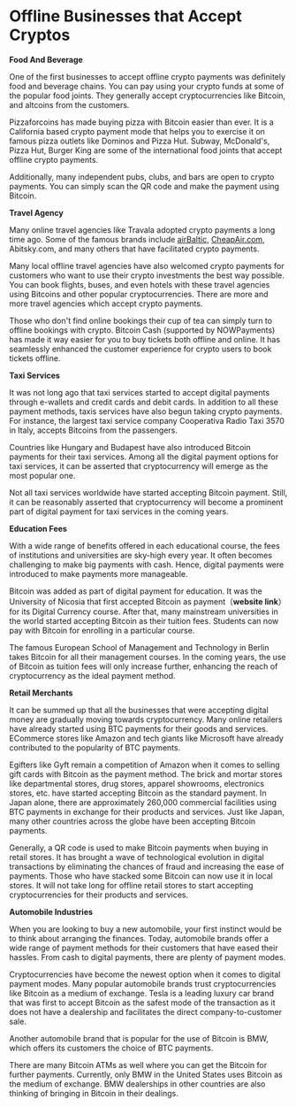 # Offline Businesses that Accept Cryptos

**Food And Beverage**

One of the first businesses to accept offline crypto payments was definitely food and beverage chains. You can pay using your crypto funds at some of the popular food joints. They generally accept cryptocurrencies like Bitcoin, and altcoins from the customers.

Pizzaforcoins has made buying pizza with Bitcoin easier than ever. It is a California based crypto payment mode that helps you to exercise it on famous pizza outlets like Dominos and Pizza Hut. Subway, McDonald's, Pizza Hut, Burger King are some of the international food joints that accept offline crypto payments.

Additionally, many independent pubs, clubs, and bars are open to crypto payments. You can simply scan the QR code and make the payment using Bitcoin.

**Travel Agency**

Many online travel agencies like Travala adopted crypto payments a long time ago. Some of the famous brands include [airBaltic](hhttps://www.airbaltic.com/en-LV/index), [CheapAir.com](https://www.cheapair.com), Abitsky.com, and many others that have facilitated crypto payments.

Many local offline travel agencies have also welcomed crypto payments for customers who want to use their crypto investments the best way possible. You can book flights, buses, and even hotels with these travel agencies using Bitcoins and other popular cryptocurrencies. There are more and more travel agencies which accept crypto payments.

Those who don't find online bookings their cup of tea can simply turn to offline bookings with crypto. Bitcoin Cash (supported by NOWPayments) has made it way easier for you to buy tickets both offline and online. It has seamlessly enhanced the customer experience for crypto users to book tickets offline.

**Taxi Services**

It was not long ago that taxi services started to accept digital payments through e-wallets and credit cards and debit cards. In addition to all these payment methods, taxis services have also begun taking crypto payments. For instance, the largest taxi service company Cooperativa Radio Taxi 3570 in Italy, accepts Bitcoins from the passengers.

Countries like Hungary and Budapest have also introduced Bitcoin payments for their taxi services. Among all the digital payment options for taxi services, it can be asserted that cryptocurrency will emerge as the most popular one.

Not all taxi services worldwide have started accepting Bitcoin payment. Still, it can be reasonably asserted that cryptocurrency will become a prominent part of digital payment for taxi services in the coming years.

**Education Fees**

With a wide range of benefits offered in each educational course, the fees of institutions and universities are sky-high every year. It often becomes challenging to make big payments with cash. Hence, digital payments were introduced to make payments more manageable.

Bitcoin was added as part of digital payment for education. It was the University of Nicosia that first accepted Bitcoin as payment（**website link**） for its Digital Currency course. After that, many mainstream universities in the world started accepting Bitcoin as their tuition fees. Students can now pay with Bitcoin for enrolling in a particular course.

The famous European School of Management and Technology in Berlin takes Bitcoin for all their management courses. In the coming years, the use of Bitcoin as tuition fees will only increase further, enhancing the reach of cryptocurrency as the ideal payment method.

**Retail Merchants**

It can be summed up that all the businesses that were accepting digital money are gradually moving towards cryptocurrency. Many online retailers have already started using BTC payments for their goods and services. ECommerce stores like Amazon and tech giants like Microsoft have already contributed to the popularity of BTC payments.

Egifters like Gyft remain a competition of Amazon when it comes to selling gift cards with Bitcoin as the payment method. The brick and mortar stores like departmental stores, drug stores, apparel showrooms, electronics stores, etc. have started accepting Bitcoin as the standard payment. In Japan alone, there are approximately 260,000 commercial facilities using BTC payments in exchange for their products and services. Just like Japan, many other countries across the globe have been accepting Bitcoin payments.

Generally, a QR code is used to make Bitcoin payments when buying in retail stores. It has brought a wave of technological evolution in digital transactions by eliminating the chances of fraud and increasing the ease of payments. Those who have stacked some Bitcoin can now use it in local stores. It will not take long for offline retail stores to start accepting cryptocurrencies for their products and services.

**Automobile Industries**

When you are looking to buy a new automobile, your first instinct would be to think about arranging the finances. Today, automobile brands offer a wide range of payment methods for their customers that have eased their hassles. From cash to digital payments, there are plenty of payment modes.

Cryptocurrencies have become the newest option when it comes to digital payment modes. Many popular automobile brands trust cryptocurrencies like Bitcoin as a medium of exchange. Tesla is a leading luxury car brand that was first to accept Bitcoin as the safest mode of the transaction as it does not have a dealership and facilitates the direct company-to-customer sale.

Another automobile brand that is popular for the use of Bitcoin is BMW, which offers its customers the choice of BTC payments.

There are many Bitcoin ATMs as well where you can get the Bitcoin for further payments. Currently, only BMW in the United States uses Bitcoin as the medium of exchange. BMW dealerships in other countries are also thinking of bringing in Bitcoin in their dealings.